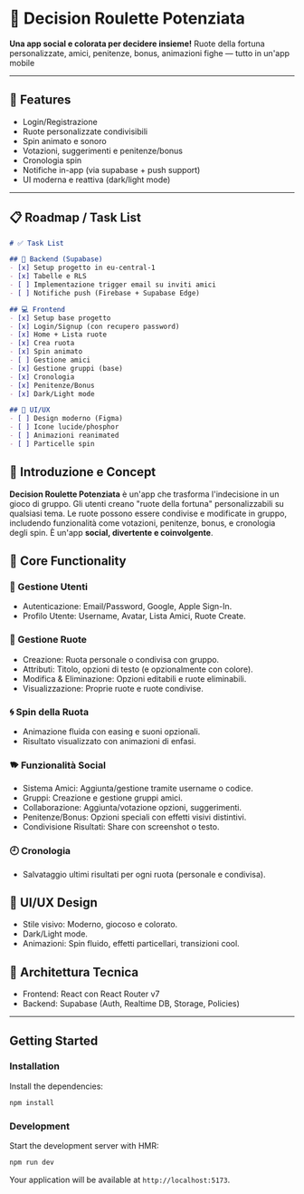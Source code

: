 # 🌹 Decision Roulette Potenziata

**Una app social e colorata per decidere insieme!**
Ruote della fortuna personalizzate, amici, penitenze, bonus, animazioni fighe — tutto in un'app mobile

---

## 🚀 Features
- Login/Registrazione
- Ruote personalizzate condivisibili
- Spin animato e sonoro
- Votazioni, suggerimenti e penitenze/bonus
- Cronologia spin
- Notifiche in-app (via supabase + push support)
- UI moderna e reattiva (dark/light mode)

---

## 📋 Roadmap / Task List

```md
# ✅ Task List

## 🔧 Backend (Supabase)
- [x] Setup progetto in eu-central-1
- [x] Tabelle e RLS
- [ ] Implementazione trigger email su inviti amici
- [ ] Notifiche push (Firebase + Supabase Edge)

## 💻 Frontend
- [x] Setup base progetto
- [x] Login/Signup (con recupero password)
- [x] Home + Lista ruote
- [x] Crea ruota
- [x] Spin animato
- [ ] Gestione amici
- [x] Gestione gruppi (base)
- [x] Cronologia
- [x] Penitenze/Bonus
- [x] Dark/Light mode

## 🎨 UI/UX
- [ ] Design moderno (Figma)
- [ ] Icone lucide/phosphor
- [ ] Animazioni reanimated
- [ ] Particelle spin
```

## 🧠 Introduzione e Concept

**Decision Roulette Potenziata** è un'app che trasforma l'indecisione in un gioco di gruppo. Gli utenti creano "ruote della fortuna" personalizzabili su qualsiasi tema. Le ruote possono essere condivise e modificate in gruppo, includendo funzionalità come votazioni, penitenze, bonus, e cronologia degli spin. È un'app **social, divertente e coinvolgente**.

## 🚀 Core Functionality

### 👤 Gestione Utenti
- Autenticazione: Email/Password, Google, Apple Sign-In.
- Profilo Utente: Username, Avatar, Lista Amici, Ruote Create.

### 🌠 Gestione Ruote
- Creazione: Ruota personale o condivisa con gruppo.
- Attributi: Titolo, opzioni di testo (e opzionalmente con colore).
- Modifica & Eliminazione: Opzioni editabili e ruote eliminabili.
- Visualizzazione: Proprie ruote e ruote condivise.

### 🌀 Spin della Ruota
- Animazione fluida con easing e suoni opzionali.
- Risultato visualizzato con animazioni di enfasi.

### 🩆️ Funzionalità Social
- Sistema Amici: Aggiunta/gestione tramite username o codice.
- Gruppi: Creazione e gestione gruppi amici.
- Collaborazione: Aggiunta/votazione opzioni, suggerimenti.
- Penitenze/Bonus: Opzioni speciali con effetti visivi distintivi.
- Condivisione Risultati: Share con screenshot o testo.

### 🕘 Cronologia
- Salvataggio ultimi risultati per ogni ruota (personale e condivisa).

## 🎨 UI/UX Design
- Stile visivo: Moderno, giocoso e colorato.
- Dark/Light mode.
- Animazioni: Spin fluido, effetti particellari, transizioni cool.

## 🧱️ Architettura Tecnica
- Frontend: React con React Router v7
- Backend: Supabase (Auth, Realtime DB, Storage, Policies)

---

## Getting Started

### Installation

Install the dependencies:

```bash
npm install
```

### Development

Start the development server with HMR:

```bash
npm run dev
```

Your application will be available at `http://localhost:5173`.
